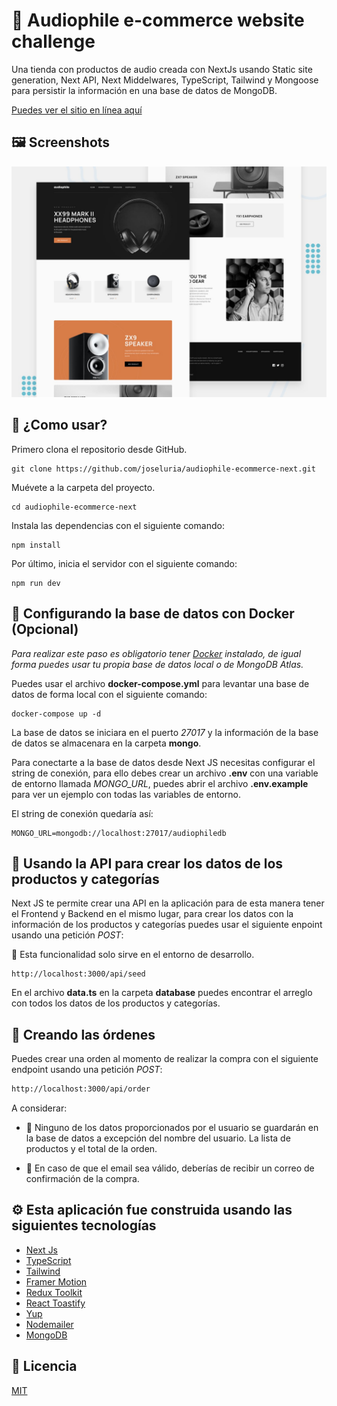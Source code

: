 # 🤖 Audiophile e-commerce website challenge

Una tienda con productos de audio creada con NextJs usando Static site generation, Next API, Next Middelwares, TypeScript, Tailwind y Mongoose para persistir la información en una base de datos de MongoDB.

[Puedes ver el sitio en línea aquí](https://audiophile-next.herokuapp.com/)

## 🖼️ Screenshots

![Audiophile ecommerce](./public/preview.jpg)

## 🚀 ¿Como usar?

Primero clona el repositorio desde GitHub.

```shell
git clone https://github.com/joseluria/audiophile-ecommerce-next.git
```

Muévete a la carpeta del proyecto.

```shell
cd audiophile-ecommerce-next
```

Instala las dependencias con el siguiente comando:

```shell
npm install
```

Por último, inicia el servidor con el siguiente comando:

```shell
npm run dev
```

## 💾 Configurando la base de datos con Docker (Opcional)

_Para realizar este paso es obligatorio tener [Docker](https://www.docker.com/products/docker-desktop/) instalado, de igual forma puedes usar tu propia base de datos local o de MongoDB Atlas._

Puedes usar el archivo **docker-compose.yml** para levantar una base de datos de forma local con el siguiente comando:

```shell
docker-compose up -d
```

La base de datos se iniciara en el puerto _27017_ y la información de la base de datos se almacenara en la carpeta **mongo**.

Para conectarte a la base de datos desde Next JS necesitas configurar el string de conexión, para ello debes crear un archivo **.env** con una variable de entorno llamada _MONGO_URL_, puedes abrir el archivo **.env.example** para ver un ejemplo con todas las variables de entorno.

El string de conexión quedaría así:

```text
MONGO_URL=mongodb://localhost:27017/audiophiledb
```

## 💽 Usando la API para crear los datos de los productos y categorías

Next JS te permite crear una API en la aplicación para de esta manera tener el Frontend y Backend en el mismo lugar, para crear los datos con la información de los productos y categorías puedes usar el siguiente enpoint usando una petición _POST_:

🚨 Esta funcionalidad solo sirve en el entorno de desarrollo.

```shell
http://localhost:3000/api/seed
```

En el archivo **data.ts** en la carpeta **database** puedes encontrar el arreglo con todos los datos de los productos y categorías.

## 🧾 Creando las órdenes

Puedes crear una orden al momento de realizar la compra con el siguiente endpoint usando una petición _POST_:

```bash
http://localhost:3000/api/order
```

A considerar:

- 🚨 Ninguno de los datos proporcionados por el usuario se guardarán en la base de datos a excepción del nombre del usuario. La lista de productos y el total de la orden.

- 📨 En caso de que el email sea válido, deberías de recibir un correo de confirmación de la compra.

## ⚙️ Esta aplicación fue construida usando las siguientes tecnologías

- [Next Js](https://nextjs.org/)
- [TypeScript](https://www.typescriptlang.org/)
- [Tailwind](https://tailwindcss.com/)
- [Framer Motion](https://www.framer.com/docs/animation/)
- [Redux Toolkit](https://redux-toolkit.js.org/)
- [React Toastify](https://fkhadra.github.io/react-toastify/introduction)
- [Yup](https://github.com/jquense/yup)
- [Nodemailer](https://nodemailer.com/about/)
- [MongoDB](https://www.mongodb.com/)

## 📄 Licencia

[MIT](https://opensource.org/licenses/MIT)
